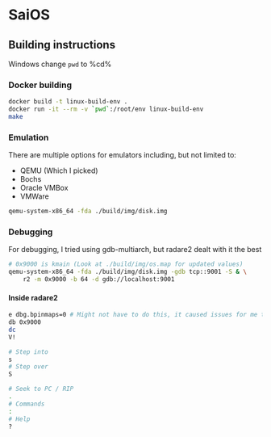 # SaiOS

## Building instructions 

Windows change `pwd` to %cd%

### Docker building
```bash
docker build -t linux-build-env .
docker run -it --rm -v `pwd`:/root/env linux-build-env
make 
```

### Emulation

There are multiple options for emulators including, but not limited to:
* QEMU (Which I picked)
* Bochs
* Oracle VMBox
* VMWare

```bash
qemu-system-x86_64 -fda ./build/img/disk.img
```

### Debugging 

For debugging, I tried using gdb-multiarch, but radare2 dealt with it the best

```bash
# 0x9000 is kmain (Look at ./build/img/os.map for updated values)
qemu-system-x86_64 -fda ./build/img/disk.img -gdb tcp::9001 -S & \
    r2 -m 0x9000 -b 64 -d gdb://localhost:9001
```

#### Inside radare2
```bash
e dbg.bpinmaps=0 # Might not have to do this, it caused issues for me though
db 0x9000
dc
V!

# Step into
s
# Step over 
S 

# Seek to PC / RIP
.
# Commands 
:
# Help
?
```